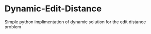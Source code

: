 # Dynamic-Edit-Distance
Simple python implimentation of dynamic solution for the edit distance problem
